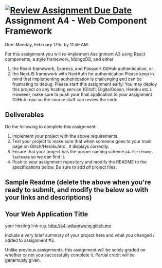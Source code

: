 [![Review Assignment Due Date](https://classroom.github.com/assets/deadline-readme-button-22041afd0340ce965d47ae6ef1cefeee28c7c493a6346c4f15d667ab976d596c.svg)](https://classroom.github.com/a/RQyEtg8L)
Assignment A4 - Web Component Framework
===

Due: Monday, February 17th, by 11:59 AM.

For this assignment you will re-implement Assignment A3 using React components, a style framework, MongoDB, and either 
1. the React framework, Express, and Passport GitHub authentication, or
2. the NextJS framework with NextAuth for authentication
Please keep in mind that implementing authentication is challenging and can be frustrating to debug. Please start this
assignment early! You may deploy this project on any hosting service (Glitch, DigitalOcean, Heroku etc.).
However, make sure to push your final application to your assignment GitHub repo so the course staff can review the code.

Deliverables
---
Do the following to complete this assignment:

1. Implement your project with the above requirements.
3. Test your project to make sure that when someone goes to your main page on Glitch/Heroku/etc., it displays correctly.
4. Ensure that your project has the proper naming scheme `a4-firstname-lastname` so we can find it.
5. Push to your assignment repository and modify the README to the specifications below. Be sure to add *all* project files.

Sample Readme (delete the above when you're ready to submit, and modify the below so with your links and descriptions)
---

## Your Web Application Title

your hosting link e.g. http://a4-wilsonwong.glitch.me

Include a very brief summary of your project here and what you changed / added to assignment #3. 

Unlike previous assignments, this assignment will be solely graded on whether or not you successfully complete it. Partial credit will be generously given.
